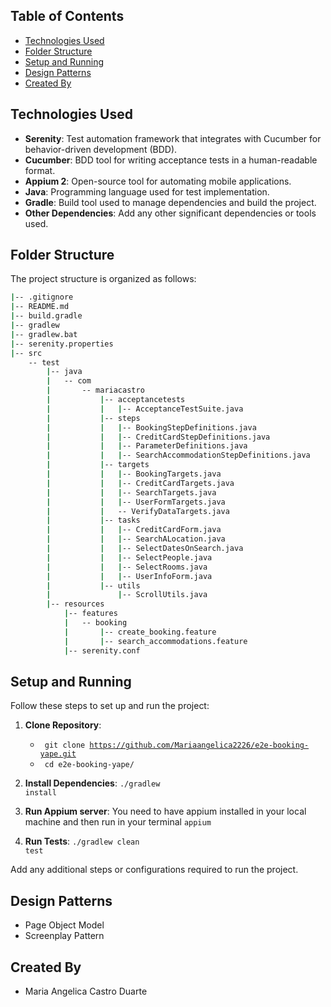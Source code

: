 ## Table of Contents

- [Technologies Used](#technologies-used)
- [Folder Structure](#folder-structure)
- [Setup and Running](#setup-and-running)
- [Design Patterns](#design-patterns)
- [Created By](#created-by)

## Technologies Used

- **Serenity**: Test automation framework that integrates with Cucumber for behavior-driven development (BDD).
- **Cucumber**: BDD tool for writing acceptance tests in a human-readable format.
- **Appium 2**: Open-source tool for automating mobile applications.
- **Java**: Programming language used for test implementation.
- **Gradle**: Build tool used to manage dependencies and build the project.
- **Other Dependencies**: Add any other significant dependencies or tools used.

## Folder Structure

The project structure is organized as follows:

```bash
|-- .gitignore
|-- README.md
|-- build.gradle
|-- gradlew
|-- gradlew.bat
|-- serenity.properties
|-- src
    -- test
        |-- java
        |   -- com
        |       -- mariacastro
        |           |-- acceptancetests
        |           |   |-- AcceptanceTestSuite.java
        |           |-- steps
        |           |   |-- BookingStepDefinitions.java
        |           |   |-- CreditCardStepDefinitions.java
        |           |   |-- ParameterDefinitions.java
        |           |   |-- SearchAccommodationStepDefinitions.java
        |           |-- targets
        |           |   |-- BookingTargets.java
        |           |   |-- CreditCardTargets.java
        |           |   |-- SearchTargets.java
        |           |   |-- UserFormTargets.java
        |           |   -- VerifyDataTargets.java
        |           |-- tasks
        |           |   |-- CreditCardForm.java
        |           |   |-- SearchALocation.java
        |           |   |-- SelectDatesOnSearch.java
        |           |   |-- SelectPeople.java
        |           |   |-- SelectRooms.java
        |           |   |-- UserInfoForm.java
        |           |-- utils
        |               |-- ScrollUtils.java
        |-- resources
            |-- features
            |   -- booking
            |       |-- create_booking.feature
            |       |-- search_accommodations.feature
            |-- serenity.conf

```

## Setup and Running

Follow these steps to set up and run the project:

1. **Clone Repository**:
    - <code> git clone https://github.com/Mariaangelica2226/e2e-booking-yape.git</code>
    - <code> cd e2e-booking-yape/</code>

2. **Install Dependencies**:
   <code>./gradlew install</code>

3. **Run Appium server**:
   You need to have appium installed in your local machine and then run in your terminal
   <code>appium</code>

5. **Run Tests**:
   <code>./gradlew clean test</code>

Add any additional steps or configurations required to run the project.

## Design Patterns

- Page Object Model
- Screenplay Pattern

## Created By

- Maria Angelica Castro Duarte
